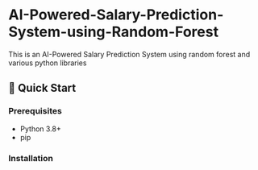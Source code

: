 # AI-Powered-Salary-Prediction-System-using-Random-Forest
This is an AI-Powered Salary Prediction System using random forest and various python libraries
## 🚀 Quick Start

### Prerequisites
- Python 3.8+
- pip

### Installation



